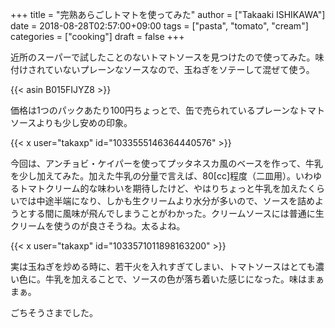 +++
title = "完熟あらごしトマトを使ってみた"
author = ["Takaaki ISHIKAWA"]
date = 2018-08-28T02:57:00+09:00
tags = ["pasta", "tomato", "cream"]
categories = ["cooking"]
draft = false
+++

近所のスーパーで試したことのないトマトソースを見つけたので使ってみた。味付けされていないプレーンなソースなので、玉ねぎをソテーして混ぜて使う。  

{{< asin B015FIJYZ8 >}}  

価格は1つのパックあたり100円ちょっとで、缶で売られているプレーンなトマトソースよりも少し安めの印象。  

{{< x user="takaxp" id="1033555146364440576" >}}  

今回は、アンチョビ・ケイパーを使ってプッタネスカ風のベースを作って、牛乳を少し加えてみた。加えた牛乳の分量で言えば、80[cc]程度（二皿用）。いわゆるトマトクリーム的な味わいを期待したけど、やはりちょっと牛乳を加えたくらいでは中途半端になり、しかも生クリームより水分が多いので、ソースを詰めようとする間に風味が飛んでしまうことがわかった。クリームソースには普通に生クリームを使うのが良さそうね。太るよね。  

{{< x user="takaxp" id="1033571011898163200" >}}  

実は玉ねぎを炒める時に、若干火を入れすぎてしまい、トマトソースはとても濃い色に。牛乳を加えることで、ソースの色が落ち着いた感じになった。味はまぁまぁ。  

ごちそうさまでした。
